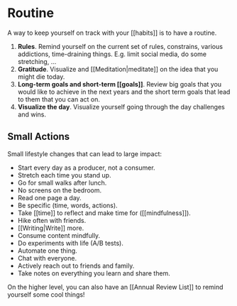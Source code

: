 # Routine

A way to keep yourself on track with your [[habits]] is to have a routine.

1. **Rules**. Remind yourself on the current set of rules, constrains, various addictions, time-draining things. E.g. limit social media, do some stretching, ...
2. **Gratitude**. Visualize and [[Meditation|meditate]] on the idea that you might die today.
3. **Long-term goals and short-term [[goals]]**. Review big goals that you would like to achieve in the next years and the short term goals that lead to them that you can act on.
4. **Visualize the day**. Visualize yourself going through the day challenges and wins.

## Small Actions

Small lifestyle changes that can lead to large impact:

- Start every day as a producer, not a consumer.
- Stretch each time you stand up.
- Go for small walks after lunch.
- No screens on the bedroom.
- Read one page a day.
- Be specific (time, words, actions).
- Take [[time]] to reflect and make time for ([[mindfulness]]).
- Hike often with friends.
- [[Writing|Write]] more.
- Consume content mindfully.
- Do experiments with life (A/B tests).
- Automate one thing.
- Chat with everyone.
- Actively reach out to friends and family.
- Take notes on everything you learn and share them.

On the higher level, you can also have an [[Annual Review List]] to remind yourself some cool things!
